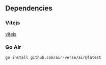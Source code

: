 ## Dependencies

### Vitejs

[vitejs](https://vitejs.dev/)


### Go Air

```
go install github.com/air-verse/air@latest
```

